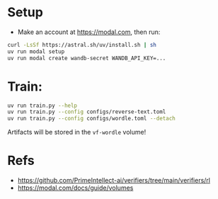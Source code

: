 # Setup
- Make an account at https://modal.com, then run:
```bash
curl -LsSf https://astral.sh/uv/install.sh | sh
uv run modal setup
uv run modal create wandb-secret WANDB_API_KEY=...
```

# Train:
```bash
uv run train.py --help
uv run train.py --config configs/reverse-text.toml
uv run train.py --config configs/wordle.toml --detach
```

Artifacts will be stored in the `vf-wordle` volume!

# Refs
- https://github.com/PrimeIntellect-ai/verifiers/tree/main/verifiers/rl
- https://modal.com/docs/guide/volumes